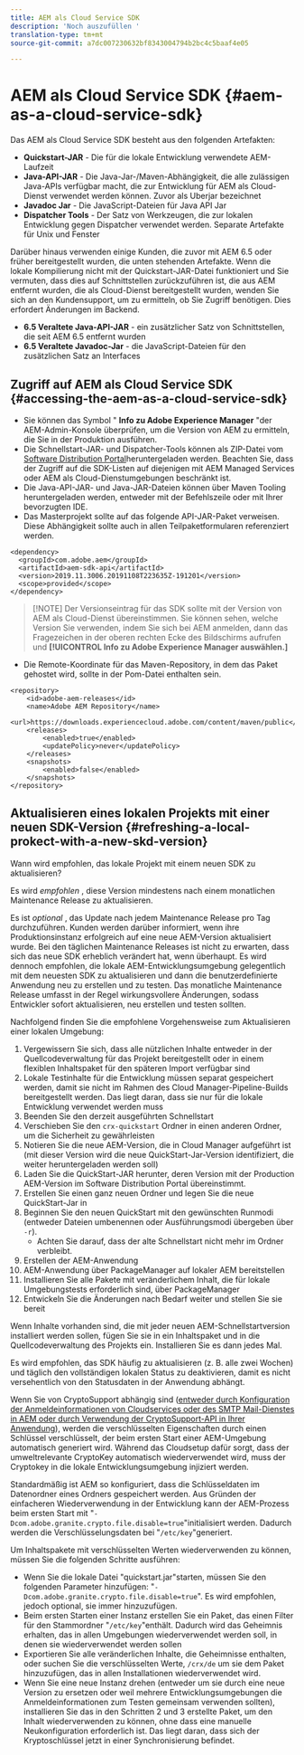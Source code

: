 ```yaml
---
title: AEM als Cloud Service SDK
description: 'Noch auszufüllen '
translation-type: tm+mt
source-git-commit: a7dc007230632bf8343004794b2bc4c5baaf4e05

---
```



# AEM als Cloud Service SDK {#aem-as-a-cloud-service-sdk}

Das AEM als Cloud Service SDK besteht aus den folgenden Artefakten:

* **Quickstart-JAR** - Die für die lokale Entwicklung verwendete AEM-Laufzeit
* **Java-API-JAR** - Die Java-Jar-/Maven-Abhängigkeit, die alle zulässigen Java-APIs verfügbar macht, die zur Entwicklung für AEM als Cloud-Dienst verwendet werden können. Zuvor als Uberjar bezeichnet
* **Javadoc Jar** - Die JavaScript-Dateien für Java API Jar
* **Dispatcher Tools** - Der Satz von Werkzeugen, die zur lokalen Entwicklung gegen Dispatcher verwendet werden. Separate Artefakte für Unix und Fenster

Darüber hinaus verwenden einige Kunden, die zuvor mit AEM 6.5 oder früher bereitgestellt wurden, die unten stehenden Artefakte. Wenn die lokale Kompilierung nicht mit der Quickstart-JAR-Datei funktioniert und Sie vermuten, dass dies auf Schnittstellen zurückzuführen ist, die aus AEM entfernt wurden, die als Cloud-Dienst bereitgestellt wurden, wenden Sie sich an den Kundensupport, um zu ermitteln, ob Sie Zugriff benötigen. Dies erfordert Änderungen im Backend.

* **6.5 Veraltete Java-API-JAR** - ein zusätzlicher Satz von Schnittstellen, die seit AEM 6.5 entfernt wurden
* **6.5 Veraltete Javadoc-Jar** - die JavaScript-Dateien für den zusätzlichen Satz an Interfaces

## Zugriff auf AEM als Cloud Service SDK {#accessing-the-aem-as-a-cloud-service-sdk}

* Sie können das Symbol &quot; **Info zu Adobe Experience Manager** &quot;der AEM-Admin-Konsole überprüfen, um die Version von AEM zu ermitteln, die Sie in der Produktion ausführen.
* Die Schnellstart-JAR- und Dispatcher-Tools können als ZIP-Datei vom [Software Distribution Portal](https://downloads.experiencecloud.adobe.com/content/software-distribution/en/aemcloud.html)heruntergeladen werden. Beachten Sie, dass der Zugriff auf die SDK-Listen auf diejenigen mit AEM Managed Services oder AEM als Cloud-Dienstumgebungen beschränkt ist.
* Die Java-API-JAR- und Java-JAR-Dateien können über Maven Tooling heruntergeladen werden, entweder mit der Befehlszeile oder mit Ihrer bevorzugten IDE.
* Das Masterprojekt sollte auf das folgende API-JAR-Paket verweisen. Diese Abhängigkeit sollte auch in allen Teilpaketformularen referenziert werden.

```
<dependency>
  <groupId>com.adobe.aem</groupId>
  <artifactId>aem-sdk-api</artifactId>
  <version>2019.11.3006.20191108T223635Z-191201</version> 
  <scope>provided</scope>
</dependency>
```

> [!NOTE] Der Versionseintrag für das SDK sollte mit der Version von AEM als Cloud-Dienst übereinstimmen. Sie können sehen, welche Version Sie verwenden, indem Sie sich bei AEM anmelden, dann das Fragezeichen in der oberen rechten Ecke des Bildschirms aufrufen und **[!UICONTROL Info zu Adobe Experience Manager auswählen.]**

* Die Remote-Koordinate für das Maven-Repository, in dem das Paket gehostet wird, sollte in der Pom-Datei enthalten sein.

```
<repository>
    <id>adobe-aem-releases</id>
    <name>Adobe AEM Repository</name>
    <url>https://downloads.experiencecloud.adobe.com/content/maven/public</url>
    <releases>
        <enabled>true</enabled>
        <updatePolicy>never</updatePolicy>
    </releases>
    <snapshots>
        <enabled>false</enabled>
    </snapshots>
</repository>
```

## Aktualisieren eines lokalen Projekts mit einer neuen SDK-Version {#refreshing-a-local-prokect-with-a-new-skd-version}

Wann wird empfohlen, das lokale Projekt mit einem neuen SDK zu aktualisieren?

Es wird *empfohlen* , diese Version mindestens nach einem monatlichen Maintenance Release zu aktualisieren.

Es ist *optional* , das Update nach jedem Maintenance Release pro Tag durchzuführen. Kunden werden darüber informiert, wenn ihre Produktionsinstanz erfolgreich auf eine neue AEM-Version aktualisiert wurde. Bei den täglichen Maintenance Releases ist nicht zu erwarten, dass sich das neue SDK erheblich verändert hat, wenn überhaupt. Es wird dennoch empfohlen, die lokale AEM-Entwicklungsumgebung gelegentlich mit dem neuesten SDK zu aktualisieren und dann die benutzerdefinierte Anwendung neu zu erstellen und zu testen. Das monatliche Maintenance Release umfasst in der Regel wirkungsvollere Änderungen, sodass Entwickler sofort aktualisieren, neu erstellen und testen sollten.

Nachfolgend finden Sie die empfohlene Vorgehensweise zum Aktualisieren einer lokalen Umgebung:

1. Vergewissern Sie sich, dass alle nützlichen Inhalte entweder in der Quellcodeverwaltung für das Projekt bereitgestellt oder in einem flexiblen Inhaltspaket für den späteren Import verfügbar sind
1. Lokale Testinhalte für die Entwicklung müssen separat gespeichert werden, damit sie nicht im Rahmen des Cloud Manager-Pipeline-Builds bereitgestellt werden. Das liegt daran, dass sie nur für die lokale Entwicklung verwendet werden muss
1. Beenden Sie den derzeit ausgeführten Schnellstart
1. Verschieben Sie den `crx-quickstart` Ordner in einen anderen Ordner, um die Sicherheit zu gewährleisten
1. Notieren Sie die neue AEM-Version, die in Cloud Manager aufgeführt ist (mit dieser Version wird die neue QuickStart-Jar-Version identifiziert, die weiter heruntergeladen werden soll)
1. Laden Sie die QuickStart-JAR herunter, deren Version mit der Production AEM-Version im Software Distribution Portal übereinstimmt.
1. Erstellen Sie einen ganz neuen Ordner und legen Sie die neue QuickStart-Jar in
1. Beginnen Sie den neuen QuickStart mit den gewünschten Runmodi (entweder Dateien umbenennen oder Ausführungsmodi übergeben über `-r`).
   * Achten Sie darauf, dass der alte Schnellstart nicht mehr im Ordner verbleibt.
1. Erstellen der AEM-Anwendung
1. AEM-Anwendung über PackageManager auf lokaler AEM bereitstellen
1. Installieren Sie alle Pakete mit veränderlichem Inhalt, die für lokale Umgebungstests erforderlich sind, über PackageManager
1. Entwickeln Sie die Änderungen nach Bedarf weiter und stellen Sie sie bereit

Wenn Inhalte vorhanden sind, die mit jeder neuen AEM-Schnellstartversion installiert werden sollen, fügen Sie sie in ein Inhaltspaket und in die Quellcodeverwaltung des Projekts ein. Installieren Sie es dann jedes Mal.

Es wird empfohlen, das SDK häufig zu aktualisieren (z. B. alle zwei Wochen) und täglich den vollständigen lokalen Status zu deaktivieren, damit es nicht versehentlich von den Statusdaten in der Anwendung abhängt.

Wenn Sie von CryptoSupport abhängig sind ([entweder durch Konfiguration der Anmeldeinformationen von Cloudservices oder des SMTP Mail-Dienstes in AEM oder durch Verwendung der CryptoSupport-API in Ihrer Anwendung](https://helpx.adobe.com/experience-manager/6-5/sites/developing/using/reference-materials/javadoc/com/adobe/granite/crypto/CryptoSupport.html)), werden die verschlüsselten Eigenschaften durch einen Schlüssel verschlüsselt, der beim ersten Start einer AEM-Umgebung automatisch generiert wird. Während das Cloudsetup dafür sorgt, dass der umweltrelevante CryptoKey automatisch wiederverwendet wird, muss der Cryptokey in die lokale Entwicklungsumgebung injiziert werden.

Standardmäßig ist AEM so konfiguriert, dass die Schlüsseldaten im Datenordner eines Ordners gespeichert werden. Aus Gründen der einfacheren Wiederverwendung in der Entwicklung kann der AEM-Prozess beim ersten Start mit &quot;`-Dcom.adobe.granite.crypto.file.disable=true`&quot;initialisiert werden. Dadurch werden die Verschlüsselungsdaten bei &quot;`/etc/key`&quot;generiert.

Um Inhaltspakete mit verschlüsselten Werten wiederverwenden zu können, müssen Sie die folgenden Schritte ausführen:

* Wenn Sie die lokale Datei &quot;quickstart.jar&quot;starten, müssen Sie den folgenden Parameter hinzufügen: &quot;`-Dcom.adobe.granite.crypto.file.disable=true`&quot;. Es wird empfohlen, jedoch optional, sie immer hinzuzufügen.
* Beim ersten Starten einer Instanz erstellen Sie ein Paket, das einen Filter für den Stammordner &quot;`/etc/key`&quot;enthält. Dadurch wird das Geheimnis erhalten, das in allen Umgebungen wiederverwendet werden soll, in denen sie wiederverwendet werden sollen
* Exportieren Sie alle veränderlichen Inhalte, die Geheimnisse enthalten, oder suchen Sie die verschlüsselten Werte, `/crx/de` um sie dem Paket hinzuzufügen, das in allen Installationen wiederverwendet wird.
* Wenn Sie eine neue Instanz drehen (entweder um sie durch eine neue Version zu ersetzen oder weil mehrere Entwicklungsumgebungen die Anmeldeinformationen zum Testen gemeinsam verwenden sollten), installieren Sie das in den Schritten 2 und 3 erstellte Paket, um den Inhalt wiederverwenden zu können, ohne dass eine manuelle Neukonfiguration erforderlich ist. Das liegt daran, dass sich der Kryptoschlüssel jetzt in einer Synchronisierung befindet.